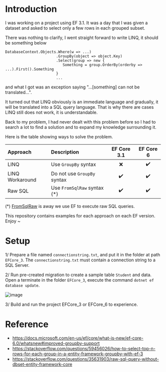 # Introduction

I was working on a project using EF 3.1. It was a day that I was given a dataset and asked to select only a few rows in each grouped subset. 

There was nothing to clarify, I went straight forward to write LINQ, it should be something below
```
DatabaseContext.Objects.Where(w => ...)
                       .GroupBy(object => object.Key)
                       .Select(group => new {
                          Something = group.OrderBy(orderby => ...).First().Something
                       }
                       ...
```
and what I got was an exception saying "...[something] can not be translated...".

It turned out that LINQ obviously is an immediate language and gradually, it will be translated into a SQL query language. 
That is why there are cases LINQ still does not work, it is understandable.

Back to my problem, I had never dealt with this problem before so I had to search a lot to find a solution and to expand my knowledge surrounding it.

Here is the table showing ways to solve the problem.

| Approach        | Description                   | EF Core 3.1        | EF Core 6          |
| :---            | :---                          |    :----:          |    :----:          |
| LINQ            | Use `GroupBy` syntax          | :x:                | :heavy_check_mark: |
| LINQ Workaround | Do not use `GroupBy` syntax   | :heavy_check_mark: | :heavy_check_mark: |
| Raw SQL         | Use `FromSqlRaw` syntax (*)   | :heavy_check_mark: | :heavy_check_mark: |

(*) [FromSqlRaw](https://docs.microsoft.com/en-us/dotnet/api/microsoft.entityframeworkcore.relationalqueryableextensions.fromsqlraw?view=efcore-6.0)
is away we use EF to execute raw SQL queries.

This repository contains examples for each approach on each EF version. Enjoy ~

# Setup

1/ Prepare a file named `connectionstring.txt`, and put it in the folder at path `EFCore_3`. The `connectionstring.txt` must contain a connection string to a SQL Server.

2/ Run pre-created migration to create a sample table `Student` and data. Open a terminate in the folder `EFCore_3`, execute the command `dotnet ef database update`.

![image](https://user-images.githubusercontent.com/20492454/165210309-d638473b-06fa-4881-8969-2faa12643b81.png)

3/ Build and run the project EFCore_3 or EFCore_6 to experience.

# Reference

- https://docs.microsoft.com/en-us/ef/core/what-is-new/ef-core-6.0/whatsnew#improved-groupby-support
- https://stackoverflow.com/questions/59456026/how-to-select-top-n-rows-for-each-group-in-a-entity-framework-groupby-with-ef-3
- https://stackoverflow.com/questions/35631903/raw-sql-query-without-dbset-entity-framework-core
